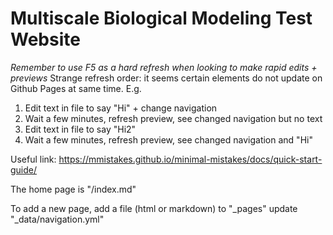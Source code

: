 # Multiscale Biological Modeling Test Website

*Remember to use F5 as a hard refresh when looking to make rapid edits + previews* 
Strange refresh order: it seems certain elements do not update on Github Pages at same time. E.g.
  1. Edit text in file to say "Hi" + change navigation
  2. Wait a few minutes, refresh preview, see changed navigation but no text
  3. Edit text in file to say "Hi2"
  4. Wait a few minutes, refresh preview, see changed navigation and "Hi"

Useful link: https://mmistakes.github.io/minimal-mistakes/docs/quick-start-guide/

The home page is "/index.md"

To add a new page, add a file (html or markdown) to "_pages" update "_data/navigation.yml"


